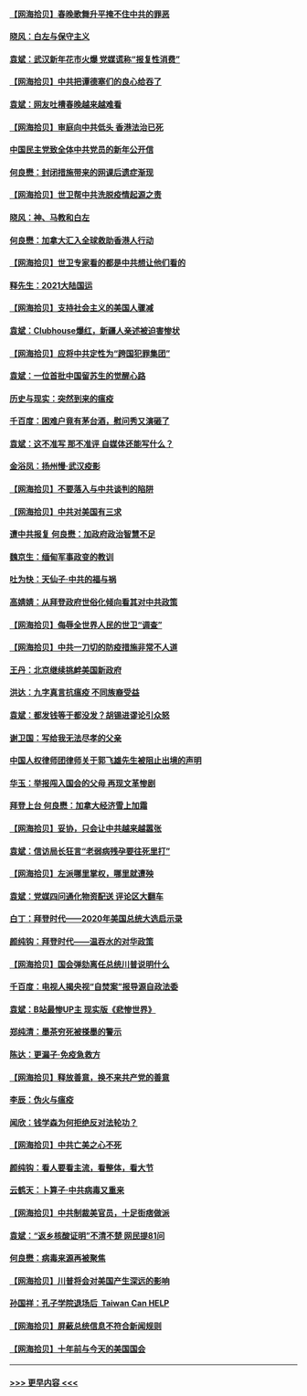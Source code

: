 #### [【网海拾贝】春晚歌舞升平掩不住中共的罪恶](../pages/nsc993/n12752025.md?t=02141951) 
#### [晓风：白左与保守主义](../pages/nsc993/n12752016.md?t=02141951) 
#### [袁斌：武汉新年花市火爆 党媒谎称“报复性消费”](../pages/nsc993/n12751938.md?t=02141951) 
#### [【网海拾贝】中共把谭德塞们的良心给吞了](../pages/nsc993/n12750636.md?t=02141951) 
#### [袁斌：网友吐槽春晚越来越难看](../pages/nsc993/n12750619.md?t=02141951) 
#### [【网海拾贝】审庭向中共低头 香港法治已死](../pages/nsc993/n12748910.md?t=02141951) 
#### [中国民主党致全体中共党员的新年公开信](../pages/nsc993/n12747581.md?t=02141951) 
#### [何良懋：封闭措施带来的网课后遗症渐现](../pages/nsc993/n12747478.md?t=02141951) 
#### [【网海拾贝】世卫帮中共洗脱疫情起源之责](../pages/nsc993/n12746838.md?t=02141951) 
#### [晓风：神、马教和白左](../pages/nsc993/n12746828.md?t=02141951) 
#### [何良懋：加拿大汇入全球救助香港人行动](../pages/nsc993/n12746719.md?t=02141951) 
#### [【网海拾贝】世卫专家看的都是中共想让他们看的](../pages/nsc993/n12744865.md?t=02141951) 
#### [释先生：2021大陆国运](../pages/nsc993/n12744813.md?t=02141951) 
#### [【网海拾贝】支持社会主义的美国人骤减](../pages/nsc993/n12742476.md?t=02141951) 
#### [袁斌：Clubhouse爆红，新疆人亲述被迫害惨状](../pages/nsc993/n12742407.md?t=02141951) 
#### [【网海拾贝】应将中共定性为“跨国犯罪集团”](../pages/nsc993/n12740430.md?t=02141951) 
#### [袁斌：一位首批中国留苏生的觉醒心路](../pages/nsc993/n12740396.md?t=02141951) 
#### [历史与现实：突然到来的瘟疫](../pages/nsc993/n12738507.md?t=02141951) 
#### [千百度：困难户竟有茅台酒，慰问秀又演砸了](../pages/nsc993/n12738362.md?t=02141951) 
#### [袁斌：这不准写 那不准评 自媒体还能写什么？](../pages/nsc993/n12737833.md?t=02141951) 
#### [金浴凤：扬州慢‧武汉疫影](../pages/nsc993/n12737248.md?t=02141951) 
#### [【网海拾贝】不要落入与中共谈判的陷阱](../pages/nsc993/n12735229.md?t=02141951) 
#### [【网海拾贝】中共对美国有三求](../pages/nsc993/n12735197.md?t=02141951) 
#### [遭中共报复 何良懋：加政府政治智慧不足](../pages/nsc993/n12734323.md?t=02141951) 
#### [魏京生：缅甸军事政变的教训](../pages/nsc993/n12732470.md?t=02141951) 
#### [吐为快：天仙子·中共的福与祸](../pages/nsc993/n12732165.md?t=02141951) 
#### [高婧婧：从拜登政府世俗化倾向看其对中共政策](../pages/nsc993/n12730028.md?t=02141951) 
#### [【网海拾贝】侮辱全世界人民的世卫“调查”](../pages/nsc993/n12727884.md?t=02141951) 
#### [【网海拾贝】中共一刀切的防疫措施非常不人道](../pages/nsc993/n12724879.md?t=02141951) 
#### [王丹：北京继续挑衅美国新政府](../pages/nsc993/n12722456.md?t=02141951) 
#### [洪达：九字真言抗瘟疫 不同族裔受益](../pages/nsc993/n12722448.md?t=02141951) 
#### [袁斌：都发钱等于都没发？胡锡进谬论引众怒](../pages/nsc993/n12722393.md?t=02141951) 
#### [谢卫国：写给我无法尽孝的父亲](../pages/nsc993/n12720325.md?t=02141951) 
#### [中国人权律师团律师关于郭飞雄先生被阻止出境的声明](../pages/nsc993/n12720203.md?t=02141951) 
#### [华玉：举报闯入国会的父母 再现文革惨剧](../pages/nsc993/n12719070.md?t=02141951) 
#### [拜登上台 何良懋：加拿大经济雪上加霜](../pages/nsc993/n12718943.md?t=02141951) 
#### [【网海拾贝】妥协，只会让中共越来越嚣张](../pages/nsc993/n12717392.md?t=02141951) 
#### [袁斌：信访局长狂言“老弱病残孕要往死里打”](../pages/nsc993/n12717343.md?t=02141951) 
#### [【网海拾贝】左派哪里掌权，哪里就遭殃](../pages/nsc993/n12715009.md?t=02141951) 
#### [袁斌：党媒四问通化物资配送 评论区大翻车](../pages/nsc993/n12714950.md?t=02141951) 
#### [白丁：拜登时代——2020年美国总统大选启示录](../pages/nsc993/n12714920.md?t=02141951) 
#### [颜纯钩：拜登时代——温吞水的对华政策](../pages/nsc993/n12713245.md?t=02141951) 
#### [【网海拾贝】国会弹劾离任总统川普说明什么](../pages/nsc993/n12712816.md?t=02141951) 
#### [千百度：电视人揭央视“自焚案”报导源自政法委](../pages/nsc993/n12709760.md?t=02141951) 
#### [袁斌：B站最惨UP主 现实版《悲惨世界》](../pages/nsc993/n12709686.md?t=02141951) 
#### [郑纯清：墨茶穷死被搽墨的警示](../pages/nsc993/n12709262.md?t=02141951) 
#### [陈达：更漏子·免疫急救方](../pages/nsc993/n12709244.md?t=02141951) 
#### [【网海拾贝】释放善意，换不来共产党的善意](../pages/nsc993/n12708361.md?t=02141951) 
#### [李辰：伪火与瘟疫](../pages/nsc993/n12707981.md?t=02141951) 
#### [闻欣：钱学森为何拒绝反对法轮功？](../pages/nsc993/n12707407.md?t=02141951) 
#### [【网海拾贝】中共亡美之心不死](../pages/nsc993/n12707621.md?t=02141951) 
#### [颜纯钩：看人要看主流，看整体，看大节](../pages/nsc993/n12707536.md?t=02141951) 
#### [云鹤天：卜算子‧中共病毒又重来](../pages/nsc993/n12707408.md?t=02141951) 
#### [【网海拾贝】中共制裁美官员，十足街痞做派](../pages/nsc993/n12705115.md?t=02141951) 
#### [袁斌：“返乡核酸证明”不清不楚 网民提81问](../pages/nsc993/n12704982.md?t=02141951) 
#### [何良懋：病毒来源再被聚焦](../pages/nsc993/n12704944.md?t=02141951) 
#### [【网海拾贝】川普将会对美国产生深远的影响](../pages/nsc993/n12703045.md?t=02141951) 
#### [孙国祥：孔子学院退场后  Taiwan Can HELP](../pages/nsc993/n12702430.md?t=02141951) 
#### [【网海拾贝】屏蔽总统信息不符合新闻规则](../pages/nsc993/n12699998.md?t=02141951) 
#### [【网海拾贝】十年前与今天的美国国会](../pages/nsc993/n12696993.md?t=02141951) 

----
#### [ >>> 更早内容 <<< ](../indexes/nsc993-earlier.md)
